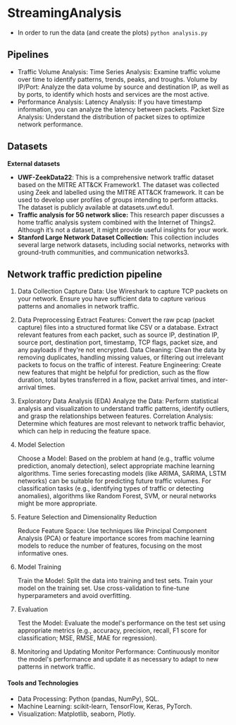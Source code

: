 # StreamingAnalysis

- In order to run the data (and create the plots)
`python analysis.py`


## Pipelines

- Traffic Volume Analysis:
    Time Series Analysis: Examine traffic volume over time to identify patterns, trends, peaks, and troughs.
    Volume by IP/Port: Analyze the data volume by source and destination IP, as well as by ports, to identify which hosts and services are the most active.
- Performance Analysis:
    Latency Analysis: If you have timestamp information, you can analyze the latency between packets.
    Packet Size Analysis: Understand the distribution of packet sizes to optimize network performance.


## Datasets
**External datasets**
- **UWF-ZeekData22**: This is a comprehensive network traffic dataset based on the MITRE ATT&CK Framework1. The dataset was collected using Zeek and labelled using the MITRE ATT&CK framework. It can be used to develop user profiles of groups intending to perform attacks. The dataset is publicly available at datasets.uwf.edu1.
- **Traffic analysis for 5G network slice:** This research paper discusses a home traffic analysis system combined with the Internet of Things2. Although it’s not a dataset, it might provide useful insights for your work.
- **Stanford Large Network Dataset Collection:** This collection includes several large network datasets, including social networks, networks with ground-truth communities, and communication networks3.

## Network traffic prediction pipeline
1. Data Collection
    Capture Data: Use Wireshark to capture TCP packets on your network. Ensure you have sufficient data to capture various patterns and anomalies in network traffic.

2. Data Preprocessing
    Extract Features: Convert the raw pcap (packet capture) files into a structured format like CSV or a database. Extract relevant features from each packet, such as source IP, destination IP, source port, destination port, timestamp, TCP flags, packet size, and any payloads if they're not encrypted.
    Data Cleaning: Clean the data by removing duplicates, handling missing values, or filtering out irrelevant packets to focus on the traffic of interest.
    Feature Engineering: Create new features that might be helpful for prediction, such as the flow duration, total bytes transferred in a flow, packet arrival times, and inter-arrival times.
3. Exploratory Data Analysis (EDA)
    Analyze the Data: Perform statistical analysis and visualization to understand traffic patterns, identify outliers, and grasp the relationships between features.
    Correlation Analysis: Determine which features are most relevant to network traffic behavior, which can help in reducing the feature space.

4. Model Selection

    Choose a Model: Based on the problem at hand (e.g., traffic volume prediction, anomaly detection), select appropriate machine learning algorithms. Time series forecasting models (like ARIMA, SARIMA, LSTM networks) can be suitable for predicting future traffic volumes. For classification tasks (e.g., identifying types of traffic or detecting anomalies), algorithms like Random Forest, SVM, or neural networks might be more appropriate.

5. Feature Selection and Dimensionality Reduction

    Reduce Feature Space: Use techniques like Principal Component Analysis (PCA) or feature importance scores from machine learning models to reduce the number of features, focusing on the most informative ones.

6. Model Training

    Train the Model: Split the data into training and test sets. Train your model on the training set. Use cross-validation to fine-tune hyperparameters and avoid overfitting.

7. Evaluation

    Test the Model: Evaluate the model's performance on the test set using appropriate metrics (e.g., accuracy, precision, recall, F1 score for classification; MSE, RMSE, MAE for regression).

9. Monitoring and Updating
    Monitor Performance: Continuously monitor the model's performance and update it as necessary to adapt to new patterns in network traffic.

#### Tools and Technologies
 - Data Processing: Python (pandas, NumPy), SQL.
 - Machine Learning: scikit-learn, TensorFlow, Keras, PyTorch.
 - Visualization: Matplotlib, seaborn, Plotly.
